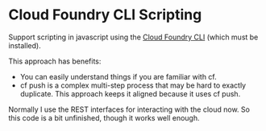 
# Cloud Foundry CLI Scripting

Support scripting in javascript using the [Cloud Foundry CLI](http://docs.cloudfoundry.org/cf-cli/) (which must be installed).


This approach has benefits:

 - You can easily understand things if you are familiar with cf. 
 - cf push is a complex multi-step process that may be hard to exactly duplicate. This approach keeps it aligned because it uses cf push.

Normally I use the REST interfaces for interacting with the cloud now. So this code is a bit unfinished, though it works well enough.


